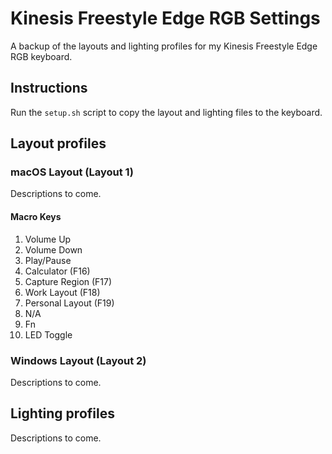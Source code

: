 # Kinesis Freestyle Edge RGB Settings

A backup of the layouts and lighting profiles for my Kinesis Freestyle Edge RGB keyboard.

## Instructions

Run the `setup.sh` script to copy the layout and lighting files to the keyboard.

## Layout profiles

### macOS Layout (Layout 1)

Descriptions to come.

#### Macro Keys

1. Volume Up
2. Volume Down
3. Play/Pause
4. Calculator (F16)
5. Capture Region (F17)
6. Work Layout (F18)
7. Personal Layout (F19)
8. N/A
9. Fn
10. LED Toggle

### Windows Layout (Layout 2)

Descriptions to come.

## Lighting profiles

Descriptions to come.
